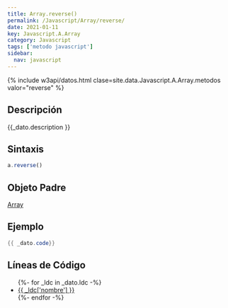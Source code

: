 ```yaml
---
title: Array.reverse()
permalink: /Javascript/Array/reverse/
date: 2021-01-11
key: Javascript.A.Array
category: Javascript
tags: ['metodo javascript']
sidebar: 
  nav: javascript
---
```


{% include w3api/datos.html clase=site.data.Javascript.A.Array.metodos valor="reverse" %}

## Descripción
{{_dato.description }}

## Sintaxis
~~~javascript
a.reverse()
~~~

## Objeto Padre
[Array](/Javascript/Array/)

## Ejemplo
~~~java
{{ _dato.code}}
~~~

## Líneas de Código
<ul>
{%- for _ldc in _dato.ldc -%}
   <li>
       <a href="{{_ldc['url'] }}">{{ _ldc['nombre'] }}</a>
   </li>
{%- endfor -%}
</ul>
